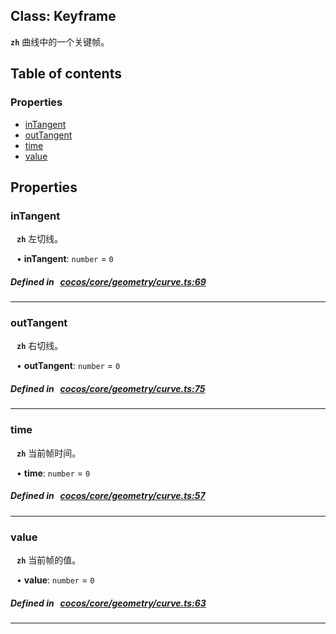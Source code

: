 
## Class: Keyframe






**`zh`** 
曲线中的一个关键帧。



<div class="table-of-content">
<h2>Table of contents</h2>


### Properties

- [ inTangent](#inTangent)
- [ outTangent](#outTangent)
- [ time](#time)
- [ value](#value)
</div>

## Properties


### inTangent
<div style="margin-left: 10px;">



**`zh`** 左切线。





•  **inTangent**:
`number`  = `0`
</div>

##### Defined in &nbsp;   [cocos/core/geometry/curve.ts:69](https://github.com/cocos-creator/engine/blob/c7bf6b8a9/cocos/core/geometry/curve.ts#L69)&nbsp;


___


### outTangent
<div style="margin-left: 10px;">



**`zh`** 右切线。





•  **outTangent**:
`number`  = `0`
</div>

##### Defined in &nbsp;   [cocos/core/geometry/curve.ts:75](https://github.com/cocos-creator/engine/blob/c7bf6b8a9/cocos/core/geometry/curve.ts#L75)&nbsp;


___


### time
<div style="margin-left: 10px;">



**`zh`** 当前帧时间。





•  **time**:
`number`  = `0`
</div>

##### Defined in &nbsp;   [cocos/core/geometry/curve.ts:57](https://github.com/cocos-creator/engine/blob/c7bf6b8a9/cocos/core/geometry/curve.ts#L57)&nbsp;


___


### value
<div style="margin-left: 10px;">



**`zh`** 当前帧的值。





•  **value**:
`number`  = `0`
</div>

##### Defined in &nbsp;   [cocos/core/geometry/curve.ts:63](https://github.com/cocos-creator/engine/blob/c7bf6b8a9/cocos/core/geometry/curve.ts#L63)&nbsp;


___

<!---->



